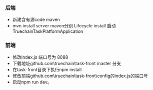 ### 后端
- 新建含有源code maven 
- mvn install 
 server  maven分别   Lifecycle install 
 启动   TruechainTaskPlatformApplication
 
 ### 前端
 - 修改index.js 端口号为  8088
 - 下载地址github.com\truechain\task-front  master 分支
 - 在task-front目录下执行npm install
 - 修改前端github.com\truechain\task-front\config的index.js的端口号
 - 启动npm run dev。
